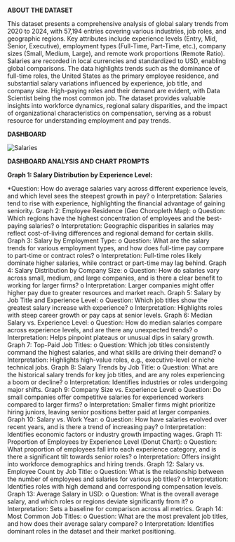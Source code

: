 **ABOUT THE DATASET**

This dataset presents a comprehensive analysis of global salary trends from 2020 to 2024, with 57,194 entries covering various industries, job roles, and geographic regions. Key attributes include experience levels (Entry, Mid, Senior, Executive), employment types (Full-Time, Part-Time, etc.), company sizes (Small, Medium, Large), and remote work proportions (Remote Ratio). Salaries are recorded in local currencies and standardized to USD, enabling global comparisons. The data highlights trends such as the dominance of full-time roles, the United States as the primary employee residence, and substantial salary variations influenced by experience, job title, and company size. High-paying roles and their demand are evident, with Data Scientist being the most common job. The dataset provides valuable insights into workforce dynamics, regional salary disparities, and the impact of organizational characteristics on compensation, serving as a robust resource for understanding employment and pay trends.

**DASHBOARD**

![Salaries](https://github.com/user-attachments/assets/7ce16b4c-9cbe-4ff5-ab41-9beafcf019a9)


**DASHBOARD ANALYSIS AND CHART PROMPTS**

**Graph 1: Salary Distribution by Experience Level:**

*Question: How do average salaries vary across different experience levels, and which level sees the steepest growth in pay?
o	Interpretation: Salaries tend to rise with experience, highlighting the financial advantage of gaining seniority.
Graph 2: Employee Residence (Geo Choropleth Map):
o	Question: Which regions have the highest concentration of employees and the best-paying salaries?
o	Interpretation: Geographic disparities in salaries may reflect cost-of-living differences and regional demand for certain skills.
Graph 3: Salary by Employment Type:
o	Question: What are the salary trends for various employment types, and how does full-time pay compare to part-time or contract roles?
o	Interpretation: Full-time roles likely dominate higher salaries, while contract or part-time may lag behind.
Graph 4: Salary Distribution by Company Size:
o	Question: How do salaries vary across small, medium, and large companies, and is there a clear benefit to working for larger firms?
o	Interpretation: Larger companies might offer higher pay due to greater resources and market reach.
Graph 5: Salary by Job Title and Experience Level:
o	Question: Which job titles show the greatest salary increase with experience?
o	Interpretation: Highlights roles with steep career growth or pay caps at senior levels.
Graph 6: Median Salary vs. Experience Level:
o	Question: How do median salaries compare across experience levels, and are there any unexpected trends?
o	Interpretation: Helps pinpoint plateaus or unusual dips in salary growth.
Graph 7: Top-Paid Job Titles:
o	Question: Which job titles consistently command the highest salaries, and what skills are driving their demand?
o	Interpretation: Highlights high-value roles, e.g., executive-level or niche technical jobs.
Graph 8: Salary Trends by Job Title:
o	Question: What are the historical salary trends for key job titles, and are any roles experiencing a boom or decline?
o	Interpretation: Identifies industries or roles undergoing major shifts.
Graph 9: Company Size vs. Experience Level:
o	Question: Do small companies offer competitive salaries for experienced workers compared to larger firms?
o	Interpretation: Smaller firms might prioritize hiring juniors, leaving senior positions better paid at larger companies.
Graph 10: Salary vs. Work Year:
o	Question: How have salaries evolved over recent years, and is there a trend of increasing pay?
o	Interpretation: Identifies economic factors or industry growth impacting wages.
Graph 11: Proportion of Employees by Experience Level (Donut Chart):
o	Question: What proportion of employees fall into each experience category, and is there a significant tilt towards senior roles?
o	Interpretation: Offers insight into workforce demographics and hiring trends.
Graph 12: Salary vs. Employee Count by Job Title:
o	Question: What is the relationship between the number of employees and salaries for various job titles?
o	Interpretation: Identifies roles with high demand and corresponding compensation levels.
Graph 13: Average Salary in USD:
o	Question: What is the overall average salary, and which roles or regions deviate significantly from it?
o	Interpretation: Sets a baseline for comparison across all metrics.
Graph 14: Most Common Job Titles:
o	Question: What are the most prevalent job titles, and how does their average salary compare?
o	Interpretation: Identifies dominant roles in the dataset and their market positioning.






